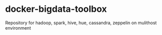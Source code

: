# docker-bigdata-toolbox
Repository for hadoop, spark, hive, hue, cassandra, zeppelin on mulithost environment
